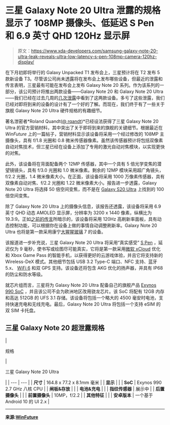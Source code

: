 # 三星 Galaxy Note 20 Ultra 泄露的规格显示了 108MP 摄像头、低延迟 S Pen 和 6.9 英寸 QHD 120Hz 显示屏

> 原文：<https://www.xda-developers.com/samsung-galaxy-note-20-ultra-leak-reveals-ultra-low-latency-s-pen-108mp-camera-120hz-display/>

在下月初即将举行的 Galaxy Unpacked T1 发布会上，三星预计将在 T2 发布 5 款新设备 T3。尽管该公司尚未透露将在发布会上发布哪些设备，但最近的泄露和传言表明，三星最有可能在发布会上发布 Galaxy Note 20 系列。作为该系列的一部分，该公司预计将推出两款设备——Galaxy Note 20 和 Galaxy Note 20 Ultra——我们已经在过去几周的[几次泄露](https://www.xda-developers.com/samsung-galaxy-note-20-galaxy-buds-live-leaks/)中看到了这两款设备。多亏了这些泄露，我们已经对即将到来的设备的设计有了一个好的了解。而现在，我们终于有了一些关于旗舰 Galaxy Note 20 Ultra 硬件规格的有趣细节。

著名泄密者*Roland Quandt([@ rqandt](https://twitter.com/rquandt))*已经设法获得了三星 Galaxy Note 20 Ultra 的官方营销材料，其中突出了关于即将到来的旗舰的关键细节。根据最近在 *WinFuture* 上的一篇帖子，营销材料显示该设备将采用一个经过修改的 108MP 主摄像头，具有 f/1.8 光圈和 0.8 微米传感器像素。虽然该传感器预计将包括双像素自动对焦技术，但三星已经在设备上添加了专用的激光自动对焦模块，以实现更快的对焦。

此外，该设备将在背面配备两个 12MP 传感器，其中一个具有 5 倍光学变焦的潜望镜镜头，具有 f/3.0 光圈和 1.0 微米像素。剩余的 12MP 模块采用超广角镜头，f/2.2 光圈，1.4 微米像素大小。在正面，该设备将采用 1000 万像素传感器，具有双像素自动对焦、f/2.2 光圈和 1.22 微米像素大小。报告进一步透露，Galaxy Note 20 Ultra 将选择 50 倍空间变焦，而不是在 [Galaxy S20 Ultra](https://www.xda-developers.com/tag/samsung-galaxy-s20-ultra/) 上找到的 100 倍空间变焦。

除了 Galaxy Note 20 Ultra 上的摄像头信息，该报告还透露，该设备将采用 6.9 英寸 QHD 动态 AMOLED 显示屏，分辨率为 3200 x 1440 像素，纵横比为 19.3:9。正如[之前的传言](https://www.xda-developers.com/samsung-galaxy-note-20-120hz-display-variable-refresh-rate/)所暗示的，该设备将采用 120Hz 高刷新率面板，具有动态控制功能，可以根据你在设备上做的事情自动调整刷新率。Galaxy Note 20 Ultra 也将是第一款采用康宁[大猩猩玻璃](https://xda-developers.com/tag/gorilla-glass) 7 的设备。

该报道进一步补充说，三星 Galaxy Note 20 Ultra 将采用“真实感受” [S Pen](https://www.xda-developers.com/samsung-galaxy-note-20-s-pen-pointer/) ，延迟仅为 9 毫秒，使书写或绘图尽可能真实，它将是第一款采用[微软 xCloud](https://www.xda-developers.com/tag/microsoftxcloud/) 优化和 Xbox Game Pass 的智能手机，以获得更好的云游戏体验，并且它将支持新的 Wireless-DeX 模式。其他细节包括 USB 3.2 Type-C 端口、NFC 支持、蓝牙 5.x、 [WiFi 6](https://www.xda-developers.com/wi-fi-6-support-qualcomm-snapdragon-865-smartphones/) 和双 GPS 支持。该设备还将包含 AKG 优化的扬声器，并具有 IP68 的防尘和防水等级。

就芯片组而言，三星将为 Galaxy Note 20 Ultra 配备自己的旗舰产品 [Exynos 990 SoC](https://www.xda-developers.com/samsung-exynos-990-5g-modem-5123-7nm/) ，并且该公司不会为欧洲地区改用骁龙芯片。该 SoC 将配有 12GB 内存和高达 512GB 的 UFS 3.1 存储。该设备将包括一个略大的 4500 毫安时电池，支持快速充电和无线充电。最后，Galaxy Note 20 Ultra 将包括一个支持 eSIM 的双 SIM 卡托盘。

## 三星 Galaxy Note 20 超泄露规格

| 

规格

 | 

三星 Galaxy Note 20 Ultra

 |
| --- | --- |
| **尺寸** | 164.8 x 77.2 x 8.1mm 毫米 |
| **显示** |  |
| **SoC** | Exynos 990 2.7 GHz 八核 CPU |
| **闸板&存放** |  |
| **电池&充电** |  |
| **指纹传感器** | 展示中 |
| **后置摄像头** |  |
| **前置摄像头** | 10MP，f/2.2 |
| **其他特征** |  |
| **安卓版本** | 一个基于 Android 10 的 UI 2.x |

* * *

**来源:[WinFuture](https://winfuture.mobi/news/117202)**